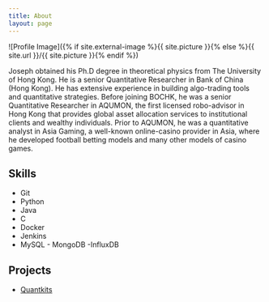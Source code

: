 ```yaml
---
title: About
layout: page
---
```

![Profile Image]({% if site.external-image %}{{ site.picture }}{% else %}{{ site.url }}/{{ site.picture }}{% endif %})


<p> Joseph obtained his Ph.D degree in theoretical physics from The University of Hong Kong. He is a senior Quantitative Researcher in Bank of China (Hong Kong). He has extensive experience in building algo-trading tools and quantitative strategies. Before joining BOCHK, he was a senior Quantitative Researcher in AQUMON, the first licensed robo-advisor in Hong Kong that provides global asset allocation services to institutional clients and wealthy individuals. Prior to AQUMON, he was a quantitative analyst in Asia Gaming, a well-known online-casino provider in Asia, where he developed football betting models and many other models of casino games.</p>



<h2>Skills</h2>

<ul class="skill-list">
	<li>Git</li>
	<li>Python</li>
	<li>Java</li>
	<li>C</li>
	<li>Docker</li>
	<li>Jenkins</li>
	<li>MySQL - MongoDB -InfluxDB</li>
</ul>

<h2>Projects</h2>

<ul>
	<li><a href="https://github.com/josephchenhk/quantkits">Quantkits</a></li>
</ul>

